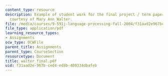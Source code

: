 ```yaml
---
content_type: resource
description: Example of student work for the final project / term paper assignment,
  courtesy of Mary Ann Walter.
file: /media/courses/9-591j-language-processing-fall-2004/f31aad2e967bced4ed8b409334dbafeb_walter_final.pdf
file_type: application/pdf
learning_resource_types:
- Assignments
ocw_type: OCWFile
parent_title: Assignments
parent_type: CourseSection
resourcetype: Document
title: walter_final.pdf
uid: f31aad2e-967b-ced4-ed8b-409334dbafeb
---
```

